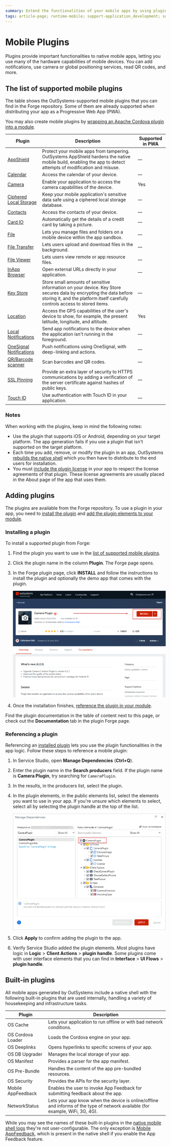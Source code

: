 ```yaml
---
summary: Extend the functionalities of your mobile apps by using plugins.
tags: article-page; runtime-mobile; support-application_development; support-Mobile_Apps; support-Mobile_Apps-featured
---
```


# Mobile Plugins

Plugins provide important functionalities to native mobile apps, letting you use many of the hardware capabilities of mobile devices. You can add notifications, use camera or global positioning services, read QR codes, and more.
 
## The list of supported mobile plugins 

The table shows the OutSystems-supported mobile plugins that you can find in the Forge repository. Some of them are already supported when distributing your app as a Progressive Web App (PWA).

You may also create mobile plugins by [wrapping an Apache Cordova plugin into a module](<using-cordova-plugins.md>).

Plugin | Description | Supported in PWA
-------|-------------|---
[AppShield](<https://www.outsystems.com/forge/component-overview/9379//>) | Protect your mobile apps from tampering. OutSystems AppShield hardens the native mobile build, enabling the app to detect attempts of modification and misuse. | —
[Calendar](<https://www.outsystems.com/forge/component/1566/calendar-plugin/>) | Access the calendar of your device. | —
[Camera](<https://www.outsystems.com/forge/component-overview/1390/camera-plugin>) | Enable your application to access the camera capabilities of the device. | Yes
[Ciphered Local Storage](<https://www.outsystems.com/forge/component-details/1500/ciphered-local-storage-plugin/>) | Keep your mobile application's sensitive data safe using a ciphered local storage database. | —
[Contacts](<https://www.outsystems.com/forge/component-overview/1394/contacts-plugin>) | Access the contacts of your device. | —
[Card IO](<https://www.outsystems.com/forge/component/1438/card-io-plugin/>) | Automatically get the details of a credit card by taking a picture. | —
[File](<https://www.outsystems.com/forge/component-overview/1633/file-plugin>) | Lets you manage files and folders on a mobile device within the app sandbox. | —
[File Transfer](<https://www.outsystems.com/forge/component-overview/1409/file-transfer-plugin>) | Lets users upload and download files in the background. | —
[File Viewer](<https://www.outsystems.com/forge/component-overview/1606/file-viewer-plugin>) | Lets users view remote or app resource files. | —
[InApp Browser](<https://www.outsystems.com/forge/component/1558/inappbrowser-plugin/>) | Open external URLs directly in your application. | —
[Key Store](<https://www.outsystems.com/forge/component/1550/Key+Store+Plugin/>) | Store small amounts of sensitive information on your device. Key Store secures data by encrypting the data before storing it, and the platform itself carefully controls access to stored items. | —
[Location](<https://www.outsystems.com/forge/component/1395/location-plugin/>) | Access the GPS capabilities of the user's device to show, for example, the present latitude, longitude, and  altitude. | Yes
[Local Notifications](<http://www.outsystems.com/forge/component/1541/local-notifications-plugin/>) | Send app notifications to the device when the application isn't running in the foreground. | —
[OneSignal Notifications](<http://www.outsystems.com/forge/component/2119/onesignal-plugin/>) | Push notifications using OneSignal, with deep-linking and actions. | —
[QR/Barcode scanner](<https://www.outsystems.com/forge/component/1403/barcode-plugin/>) | Scan barcodes and QR codes. | —
[SSL Pinning](<https://www.outsystems.com/forge/component-overview/1873/ssl-pinning-plugin>) | Provide an extra layer of security to HTTPS communications by adding a verification of the server certificate against hashes of public keys. | —
[Touch ID](<https://www.outsystems.com/forge/component-details/1431/Touch+ID+Plugin/>) | Use authentication with Touch ID in your application. | —

### Notes

When working with the plugins, keep in mind the following notes:

* Use the plugin that supports iOS or Android, depending on your target platform. The app generation fails if you use a plugin that isn't supported on the target platform. 
* Each time you add, remove, or modify the plugin in an app, OutSystems [rebuilds the native shell](<../../deliver-mobile/mobile-app-update-scenarios.md#Situations_When_the_User_Must_Install_a_New_Build>) which you then have to distribute to the end users for installation.
* You must [include the plugin license](<../../deliver-mobile/compliance-with-third-party-licenses.md#Include_the_Third_Party_Licenses_Used_by_Plug-ins_or_Components>) in your app to respect the license agreements of that plugin. These license agreements are usually placed in the About page of the app that uses them.

## Adding plugins

The plugins are available from the Forge repository. To use a plugin in your app, you need to [install the plugin](#installing-a-plugin) and [add the plugin elements to your module](#referencing-a-plugin).

### Installing a plugin

To install a supported plugin from Forge:

1. Find the plugin you want to use in the [list of supported mobile plugins](#the-list-of-supported-mobile-plugins).

1. Click the plugin name in the column **Plugin**. The Forge page opens.

1. In the Forge plugin page, click **INSTALL** and follow the instructions to install the plugin and optionally the demo app that comes with the plugin.

    ![Install plugin from Forge](images/forge-install.png?width=700)

1. Once the installation finishes, [reference the plugin in your module](#referencing-a-plugin). 

<div class="info" markdown="1">

Find the plugin documentation in the table of content next to this page, or check out the **Documentation** tab in the plugin Forge page.

</div>

### Referencing a plugin

Referencing an [installed plugin](#installing-a-plugin) lets you use the plugin functionalities in the app logic. Follow these steps to reference a mobile plugin:

1. In Service Studio, open **Manage Dependencies** (**Ctrl+Q**). 
   
1. Enter the plugin name in the **Search producers** field. If the plugin name is **Camera Plugin**, try searching for `CameraPlugin`. 

1. In the results, in the producers list, select the plugin.

1. In the plugin elements, in the public elements list, select the elements you want to use in your app. If you're unsure which elements to select, select all by selecting the plugin handle at the top of the list.

    ![Manage Dependencies dialog with all elements selected](images/manage-dependencies-plugin-ss.png?width=700)

1. Click **Apply** to confirm adding the plugin to the app.

1. Verify Service Studio added the plugin elements. Most plugins have logic in **Logic** > **Client Actions** > **plugin handle**. Some plugins come with user interface elements that you can find in **Interface** > **UI Flows** > **plugin handle**.

## Built-in plugins

All mobile apps generated by OutSystems include a native shell with the following built-in plugins that are used internally, handling a variety of housekeeping and infrastructure tasks.

Plugin | Description
-------|-----------------
OS Cache       | Lets your application to run offline or with bad network conditions.
OS Cordova Loader | Loads the Cordova engine on your app.
OS Deeplinks   | Opens hyperlinks to specific screens of your app.
OS DB Upgrader | Manages the local storage of your app.
OS Manifest    | Provides a parser for the app manifest.
OS Pre-Bundle  | Handles the content of the app pre-bundled resources.
OS Security    | Provides the APIs for the security layer.
Mobile AppFeedback | Enables the user to invoke App Feedback for submitting feedback about the app.
NetworkStatus  | Lets your app know when the device is online/offline and informs of the type of network available (for example, WiFi, 3G, 4G).

While you may see the names of these built-in plugins in the [native mobile shell logs](<../../managing-the-applications-lifecycle/monitor-and-troubleshoot/monitoring-an-environment.md>) they're not user-configurable. The only exception is [Mobile AppFeedback](<../../managing-the-applications-lifecycle/app-feedback/user-feedback-enable.md>), which is present in the native shell if you enable the App Feedback feature.
